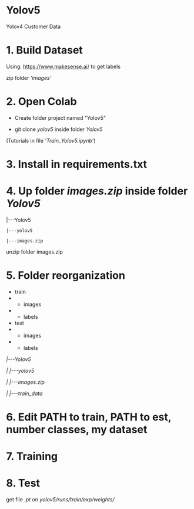 # Yolov5
Yolov4 Customer Data

# 1. Build Dataset
Using: https://www.makesense.ai/ to get labels

zip folder *'images'*
# 2. Open Colab
- Create folder project named "Yolov5"

- git clone *yolov5* inside folder *Yolov5*

(Tutorials in file *'Train_Yolov5.ipynb'*)

# 3. Install in requirements.txt
# 4. Up folder *images.zip* inside folder *Yolov5*
|---Yolov5

    |---yolov5

    |---images.zip

unzip folder images.zip

# 5. Folder reorganization

* train
*    - images
*    - labels
* test
*    - images
*    - labels

*|---Yolov5*

*|   |---yolov5*

*|   |---images.zip*

*|   |---train_data*

# 6. Edit PATH to train, PATH to est, number classes, my dataset
# 7. Training
# 8. Test
get file *.pt* on *yolov5/runs/train/exp/weights/*
